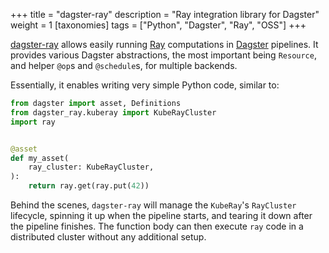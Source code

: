 +++
title = "dagster-ray"
description = "Ray integration library for Dagster"
weight = 1
[taxonomies]
tags = ["Python", "Dagster", "Ray", "OSS"]
+++

[dagster-ray](https://github.com/danielgafni/dagster-ray) allows easily running [Ray](https://www.ray.io/) computations in [Dagster](https://dagster.io/) pipelines. 
It provides various Dagster abstractions, the most important being `Resource`, and helper `@op`s and `@schedule`s, for multiple backends.

Essentially, it enables writing very simple Python code, similar to: 

```python
from dagster import asset, Definitions
from dagster_ray.kuberay import KubeRayCluster
import ray


@asset
def my_asset(
    ray_cluster: KubeRayCluster,
):
    return ray.get(ray.put(42))
```

Behind the scenes, `dagster-ray` will manage the `KubeRay`'s `RayCluster` lifecycle, spinning it up when the pipeline starts, and tearing it down after the pipeline finishes.
The function body can then execute `ray` code in a distributed cluster without any additional setup.
